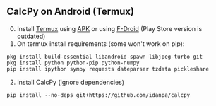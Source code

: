 ## CalcPy on Android (Termux)
0. Install [Termux](https://termux.com/) using [APK](https://github.com/termux/termux-app/releases) or using [F-Droid](https://f-droid.org/en/packages/com.termux/) (Play Store version is outdated)
1. On termux install requirements (some won't work on pip):
```
pkg install build-essential libandroid-spawn libjpeg-turbo git
pkg install python python-pip python-numpy
pip install ipython sympy requests dateparser tzdata pickleshare
```
2. Install CalcPy (ignore dependencies)
```
pip install --no-deps git+https://github.com/idanpa/calcpy
```
